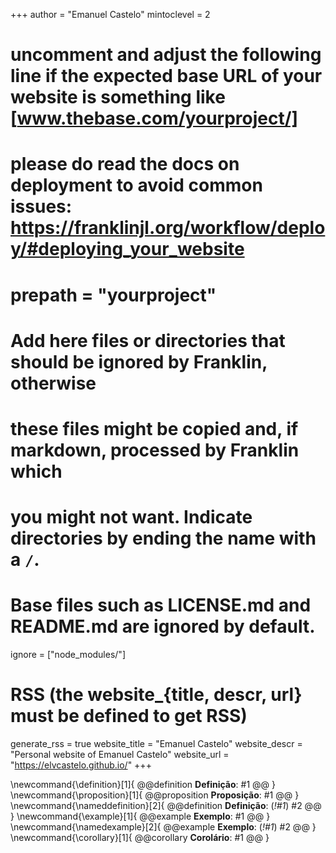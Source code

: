 <!--
Add here global page variables to use throughout your website.
-->
+++
author = "Emanuel Castelo"
mintoclevel = 2

# uncomment and adjust the following line if the expected base URL of your website is something like [www.thebase.com/yourproject/]
# please do read the docs on deployment to avoid common issues: https://franklinjl.org/workflow/deploy/#deploying_your_website
# prepath = "yourproject"

# Add here files or directories that should be ignored by Franklin, otherwise
# these files might be copied and, if markdown, processed by Franklin which
# you might not want. Indicate directories by ending the name with a `/`.
# Base files such as LICENSE.md and README.md are ignored by default.
ignore = ["node_modules/"]

# RSS (the website_{title, descr, url} must be defined to get RSS)
generate_rss = true
website_title = "Emanuel Castelo"
website_descr = "Personal website of Emanuel Castelo"
website_url   = "https://elvcastelo.github.io/"
+++

<!--
Add here global latex commands to use throughout your pages.
-->
\newcommand{\definition}[1]{
  @@definition
  **Definição**: #1
  @@
}
\newcommand{\proposition}[1]{
  @@proposition
  **Proposição**: #1
  @@
}
\newcommand{\nameddefinition}[2]{
  @@definition
  **Definição**: (_!#1_)
  #2
  @@
}
\newcommand{\example}[1]{
  @@example
  **Exemplo**: #1
  @@
}
\newcommand{\namedexample}[2]{
  @@example
  **Exemplo**: (_!#1_)
  #2
  @@
}
\newcommand{\corollary}[1]{
  @@corollary
    **Corolário**: #1
  @@
}
